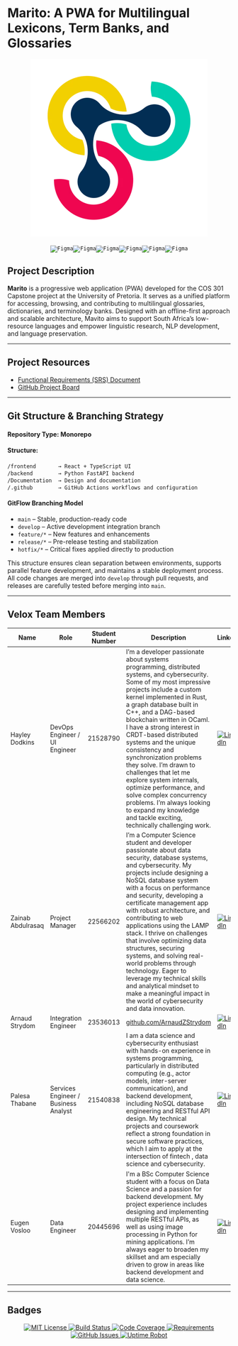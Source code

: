 # Marito: A PWA for Multilingual Lexicons, Term Banks, and Glossaries
<p align="center">
    <img src="frontend/public/DFSI_Logo.png" alt="banner"/>
</p>

<div align="center">
<code><img width="50" src="https://raw.githubusercontent.com/marwin1991/profile-technology-icons/refs/heads/main/icons/figma.png" alt="Figma"/></code><code><img width="50" src="https://raw.githubusercontent.com/marwin1991/profile-technology-icons/refs/heads/main/icons/react.png" alt="Figma"/></code><code><img width="50" src="https://raw.githubusercontent.com/marwin1991/profile-technology-icons/refs/heads/main/icons/typescript.png" alt="Figma"/></code><code><img width="50" src="https://raw.githubusercontent.com/marwin1991/profile-technology-icons/refs/heads/main/icons/vite.png" alt="Figma"/></code><code><img width="50" src="https://raw.githubusercontent.com/marwin1991/profile-technology-icons/refs/heads/main/icons/python.png" alt="Figma"/></code><code><img width="50" src="https://raw.githubusercontent.com/marwin1991/profile-technology-icons/refs/heads/main/icons/gcp.png" alt="Figma"/></code>
</div>



## Project Description
**Marito** is a progressive web application (PWA) developed for the COS 301 Capstone project at the University of Pretoria. It serves as a unified platform for accessing, browsing, and contributing to multilingual glossaries, dictionaries, and terminology banks. Designed with an offline-first approach and scalable architecture, Mavito aims to support South Africa’s low-resource languages and empower linguistic research, NLP development, and language preservation.


---

## Project Resources
* [Functional Requirements (SRS) Document](https://github.com/COS301-SE-2025/Mavito/blob/develop/Documentation/Srs/Software_Requirement_Document.pdf)
* [GitHub Project Board](https://github.com/COS301-SE-2025/Mavito/projects)

---

## Git Structure & Branching Strategy

#### **Repository Type**: Monorepo
#### **Structure**:

```
/frontend       → React + TypeScript UI  
/backend        → Python FastAPI backend  
/Documentation  → Design and documentation  
/.github        → GitHub Actions workflows and configuration  
```

#### **GitFlow Branching Model**
  * `main` – Stable, production-ready code
  * `develop` – Active development integration branch
  * `feature/*` – New features and enhancements
  * `release/*` – Pre-release testing and stabilization
  * `hotfix/*` – Critical fixes applied directly to production

This structure ensures clean separation between environments, supports parallel feature development, and maintains a stable deployment process. All code changes are merged into `develop` through pull requests, and releases are carefully tested before merging into `main`.

---

## Velox Team Members

| Name              | Role                        | Student Number | Description                             | LinkedIn                                                                 |
|-------------------|-----------------------------|----------------|--------------------------------------------|--------------------------------------------------------------------------|
| Hayley Dodkins    | DevOps Engineer / UI Engineer | 21528790       |  I’m a developer passionate about systems programming, distributed systems, and cybersecurity. Some of my most impressive projects include a custom kernel implemented in Rust, a graph database built in C++, and a DAG-based blockchain written in OCaml. I have a strong interest in CRDT-based distributed systems and the unique consistency and synchronization problems they solve. I’m drawn to challenges that let me explore system internals, optimize performance, and solve complex concurrency problems. I’m always looking to expand my knowledge and tackle exciting, technically challenging work.      | [![LinkedIn](https://img.shields.io/badge/LinkedIn-blue?logo=linkedin&logoColor=white)](https://www.linkedin.com/in/hayley-dodkins-867126222/) |
| Zainab Abdulrasaq | Project Manager            | 22566202       | I’m a Computer Science student and developer passionate about data security, database systems, and cybersecurity. My projects include designing a NoSQL database system with a focus on performance and security, developing a certificate management app with robust architecture, and contributing to web applications using the LAMP stack. I thrive on challenges that involve optimizing data structures, securing systems, and solving real-world problems through technology. Eager to leverage my technical skills and analytical mindset to make a meaningful impact in the world of cybersecurity and data innovation.    | [![LinkedIn](https://img.shields.io/badge/LinkedIn-blue?logo=linkedin&logoColor=white)](https://www.linkedin.com/in/zainab-abdulrasaq) |
| Arnaud Strydom    | Integration Engineer           | 23536013       | [github.com/ArnaudZStrydom](https://github.com/ArnaudZStrydom)       | [![LinkedIn](https://img.shields.io/badge/LinkedIn-blue?logo=linkedin&logoColor=white)](https://www.linkedin.com/in/arnaud-zander-strydom-44a95a319/) |
| Palesa Thabane    | Services Engineer / Business Analyst           | 21540838       | I am a data science and cybersecurity enthusiast with hands-on experience in systems programming, particularly in distributed computing (e.g., actor models, inter-server communication), and backend development, including NoSQL database engineering and RESTful API design. My technical projects and coursework reflect a strong foundation in secure software practices, which I aim to apply at the intersection of fintech , data science and cybersecurity.     | [![LinkedIn](https://img.shields.io/badge/LinkedIn-blue?logo=linkedin&logoColor=white)](https://www.linkedin.com/in/palesa-thabane-943604364/) |
| Eugen Vosloo      | Data Engineer               | 20445696        | I'm a BSc Computer Science student with a focus on Data Science and a passion for backend development. My project experience includes designing and implementing multiple RESTful APIs, as well as using image processing in Python for mining applications. I’m always eager to broaden my skillset and am especially driven to grow in areas like backend development and data science.   | [![LinkedIn](https://img.shields.io/badge/LinkedIn-blue?logo=linkedin&logoColor=white)](https://www.linkedin.com/in/eugen-vosloo-aa2522353/) |

---

## Badges

<p align="center">
  <a href="https://choosealicense.com/licenses/mit/">
    <img src="https://img.shields.io/badge/License-MIT-green.svg" alt="MIT License"/>
  </a>
  <a href="https://github.com/COS301-SE-2025/Mavito/actions">
    <img src="https://img.shields.io/github/actions/workflow/status/COS301-SE-2025/Mavito/ci.yml?branch=main" alt="Build Status"/>
  </a>
  <a href="https://codecov.io/gh/COS301-SE-2025/Mavito">
    <img src="https://img.shields.io/codecov/c/github/COS301-SE-2025/Mavito" alt="Code Coverage"/>
  </a>
  <a href="https://github.com/COS301-SE-2025/Mavito">
    <img src="https://img.shields.io/badge/requirements-purple" alt="Requirements"/>
  </a>
  <a href="https://github.com/COS301-SE-2025/Mavito/issues">
    <img src="https://img.shields.io/github/issues/COS301-SE-2025/Mavito" alt="GitHub Issues"/>
  </a>
  <a href="https://uptimerobot.com/">
    <img src="https://img.shields.io/uptimerobot/status/m788123456-123456789abcdef" alt="Uptime Robot"/>
  </a>
</p>

